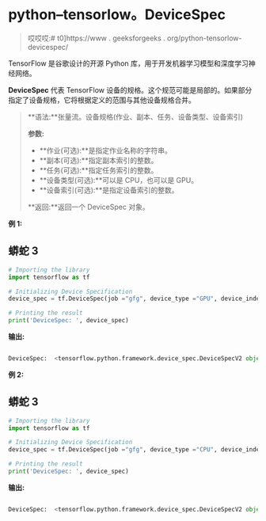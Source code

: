 # python–tensorlow。DeviceSpec

> 哎哎哎:# t0]https://www . geeksforgeeks . org/python-tensorlow-devicespec/

TensorFlow 是谷歌设计的开源 Python 库，用于开发机器学习模型和深度学习神经网络。

**DeviceSpec** 代表 TensorFlow 设备的规格。这个规范可能是局部的。如果部分指定了设备规格，它将根据定义的范围与其他设备规格合并。

> **语法:**张量流。设备规格(作业、副本、任务、设备类型、设备索引)
> 
> **参数:**
> 
> *   **作业(可选):**是指定作业名称的字符串。
> *   **副本(可选):**指定副本索引的整数。
> *   **任务(可选):**指定任务索引的整数。
> *   **设备类型(可选):**可以是 CPU，也可以是 GPU。
> *   **设备索引(可选):**是指定设备索引的整数。
> 
> **返回:**返回一个 DeviceSpec 对象。

**例 1:**

## 蟒蛇 3

```py
# Importing the library
import tensorflow as tf

# Initializing Device Specification
device_spec = tf.DeviceSpec(job ="gfg", device_type ="GPU", device_index = 0)

# Printing the result
print('DeviceSpec: ', device_spec)
```

**输出:**

```py

DeviceSpec:  <tensorflow.python.framework.device_spec.DeviceSpecV2 object at 0x7fe5c1818ac8>

```

**例 2:**

## 蟒蛇 3

```py
# Importing the library
import tensorflow as tf

# Initializing Device Specification
device_spec = tf.DeviceSpec(job ="gfg", device_type ="CPU", device_index = 0)

# Printing the result
print('DeviceSpec: ', device_spec)
```

**输出:**

```py

DeviceSpec:  <tensorflow.python.framework.device_spec.DeviceSpecV2 object at 0x7fe5bb29d888>

```
